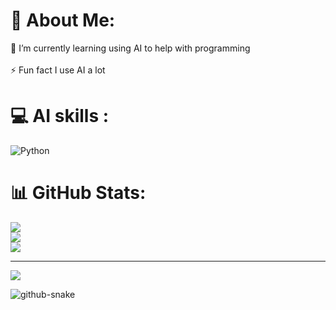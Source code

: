 # 💫 About Me:
🌱 I’m currently learning using AI to help with programming<br><br>⚡ Fun fact I use AI a lot


# 💻 AI skills :
![Python](https://img.shields.io/badge/python-3670A0?style=flat&logo=python&logoColor=ffdd54)
# 📊 GitHub Stats:
![](https://github-readme-stats.vercel.app/api?username=gosheto1234&theme=shadow_blue&hide_border=false&include_all_commits=false&count_private=false)<br/>
![](https://nirzak-streak-stats.vercel.app/?user=gosheto1234&theme=shadow_blue&hide_border=false)<br/>
![](https://github-readme-stats.vercel.app/api/top-langs/?username=gosheto1234&theme=shadow_blue&hide_border=false&include_all_commits=false&count_private=false&layout=compact)

---
[![](https://visitcount.itsvg.in/api?id=gosheto1234&icon=0&color=1)](https://visitcount.itsvg.in)

<picture>
  <source media="(prefers-color-scheme: dark)" srcset="https://raw.githubusercontent.com/Gosheto1234/Gosheto1234/output/github-snake-dark.svg" />
  <source media="(prefers-color-scheme: light)" srcset="https://raw.githubusercontent.com/Gosheto1234/Gosheto1234/output/github-snake.svg" />
  <img alt="github-snake" src="https://raw.githubusercontent.com/tobiasmeyhoefer/Gosheto1234/output/github-snake.svg" />
</picture>
<!-- Proudly created with GPRM ( https://gprm.itsvg.in ) -->
